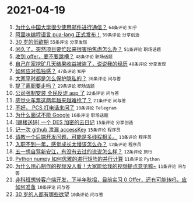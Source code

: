 # 2021-04-19

1. [为什么中国大学很少使用邮件进行通信？](https://www.v2ex.com/t/771662) `64条评论` `知乎`
1. [阿里味编程语言 pua-lang 正式发布！](https://www.v2ex.com/t/771576) `59条评论` `分享创造`
1. [30 岁的低欲期](https://www.v2ex.com/t/771627) `55条评论` `分享发现`
1. [闲久了，突然项目要忙起来很害怕焦虑怎么办？](https://www.v2ex.com/t/771549) `51条评论` `职场话题`
1. [收到 offer，要不要跳槽？](https://www.v2ex.com/t/771628) `48条评论` `职场话题`
1. [自己在家挖矿几天结果收益被盗了，说说我的经历](https://www.v2ex.com/t/771563) `48条评论` `分享发现`
1. [如何应对孤独感？](https://www.v2ex.com/t/771599) `47条评论` `知乎`
1. [大家平时都是怎么保护隐私的？](https://www.v2ex.com/t/771550) `36条评论` `问与答`
1. [提了离职要走吗？](https://www.v2ex.com/t/771707) `29条评论` `职场话题`
1. [公司强制安装 全民反诈 app 了](https://www.v2ex.com/t/771669) `22条评论` `问与答`
1. [感觉火车票这两年越来越难抢了？](https://www.v2ex.com/t/771710) `21条评论` `问与答`
1. [不好， PCS 打电话来问了](https://www.v2ex.com/t/771654) `18条评论` `Telegram`
1. [为什么面试不能 Google](https://www.v2ex.com/t/771712) `16条评论` `职场话题`
1. [[踢楼送码] 一个 DES 加密的云日记](https://www.v2ex.com/t/771619) `15条评论` `分享创造`
1. [记一次 github 泄漏 accessKey](https://www.v2ex.com/t/771582) `15条评论` `程序员`
1. [请教一个后端开发问题，可能是多线程相关。](https://www.v2ex.com/t/771558) `13条评论` `程序员`
1. [入职不到一年，感觉成长太慢该怎么办？](https://www.v2ex.com/t/771592) `12条评论` `程序员`
1. [五一想自驾新安江，有没有去过的说说怎么样？](https://www.v2ex.com/t/771553) `12条评论` `旅行`
1. [Python numpy 如何优雅的进行矩阵的并行计算](https://www.v2ex.com/t/771716) `11条评论` `Python`
1. [为什么用心制作的视频没人看！大家能给我的视频提点意见嘛~](https://www.v2ex.com/t/771597) `11条评论` `问与答`
1. [非科班想转客户端开发，下半年秋招，目前实习 0 Offer，还有可能转吗，应如何准备](https://www.v2ex.com/t/771726) `10条评论` `问与答`
1. [30 岁的人都有哪些欲望](https://www.v2ex.com/t/771632) `10条评论` `问与答`
